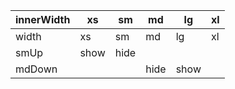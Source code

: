  | innerWidth | xs | sm | md | lg | xl |
 | - | - | - | - | - | - |
 | width  |   xs   |   sm   |   md   |   lg   |   xl |
 | smUp   |   show | hide  |
 | mdDown |        |       |     hide | show |